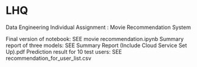 # LHQ

Data Engineering Individual Assignment : Movie Recommendation System

Final version of notebook: SEE movie recommendation.ipynb
Summary report of three models: SEE Summary Report (Include Cloud Service Set Up).pdf
Prediction result for 10 test users: SEE recommendation_for_user_list.csv
